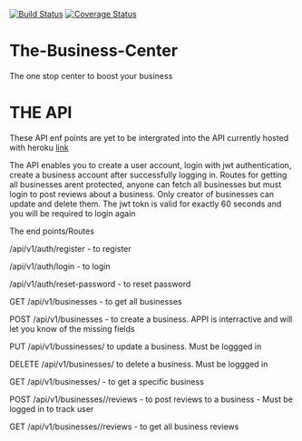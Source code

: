 [![Build Status](https://travis-ci.org/dondrzzy/The-Business-Center.svg?branch=master)](https://travis-ci.org/dondrzzy/The-Business-Center)
[![Coverage Status](https://coveralls.io/repos/github/dondrzzy/The-Business-Center/badge.svg)](https://coveralls.io/github/dondrzzy/The-Business-Center)
# The-Business-Center
The one stop center to boost your business


# THE API

These API enf points are yet to be intergrated into the API currently hosted with heroku [link](https://the-business-center.herokuapp.com)


The API enables you to create a user account, login with jwt authentication, create a business account after successfully logging in. 
Routes for getting all businesses arent protected, anyone can fetch all businesses but must login to post reviews about a business.
Only creator of businesses can update and delete them.
The jwt tokn is valid for exactly 60 seconds and you will be required to login again


The end points/Routes

/api/v1/auth/register - to register 

/api/v1/auth/login - to login

/api/v1/auth/reset-password - to reset password

GET /api/v1/businesses - to get all businesses

POST /api/v1/businesses - to create a business. APPI is interractive and will let you know of the missing fields

PUT /api/v1/bussinesses/<businessId> to update a business. Must be loggged in
  
DELETE /api/v1/businesses/<businessId> to delete a business. Must be loggged in
  
GET  /api/v1/businesses/<businessId> - to get a specific business
  
POST  /api/v1/businesses/<businessId>/reviews - to post reviews to a business - Must be logged in to track user
  
GET  /api/v1/businesses/<businessId>/reviews - to get all business reviews
  
  




